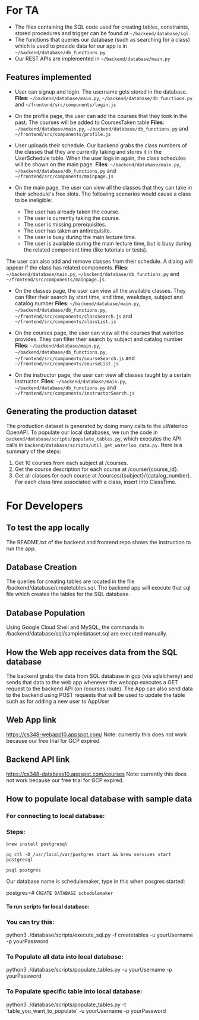 # For TA
- The files containing the SQL code used for creating tables, constraints, stored procedures and trigger can be found at `~/backend/database/sql`.
- The functions that queries our database (such as searching for a class) which is used to provide data for our app is in `~/backend/database/db_functions.py` 
- Our REST APIs are implemented in `~/backend/database/main.py`

## Features implemented
- User can signup and login. The username gets stored in the database.
**Files**: `~/backend/database/main.py`, `~/backend/database/db_functions.py`  and `~/frontend/src/components/login.js`  

- On the profile page, the user can add the courses that they took in the past. The courses will be added to CoursesTaken table
**Files**: `~/backend/database/main.py`, `~/backend/database/db_functions.py`  and `~/frontend/src/components/profile.js` 

- User uploads their schedule. Our backend grabs the class numbers of the classes that they are currently taking and stores it in the UserSchedule table. When the user logs in again, the class schedules will be shown on the main page. **Files**: `~/backend/database/main.py`, `~/backend/database/db_functions.py`  and `~/frontend/src/components/mainpage.js`

- On the main page, the user can view all the classes that they can take in their schedule's free slots. The following scenarios would cause a class to be ineligible:
    - The user has already taken the course.
    - The user is currently taking the course.
    - The user is missing prerequisites.
    - The user has taken an antirequisite.
    - The user is busy during the main lecture time.
    - The user is available during the main lecture time, but is busy during the related component time (like tutorials or tests).

The user can also add and remove classes from their schedule. A dialog will appear if the class has related components.
**Files**: `~/backend/database/main.py`, `~/backend/database/db_functions.py`  and `~/frontend/src/components/mainpage.js` 

- On the classes page, the user can view all the available classes. They can filter their search by start time, end time, weekdays, subject and catalog number
**Files**: `~/backend/database/main.py`, `~/backend/database/db_functions.py`, `~/frontend/src/components/classSearch.js`  and `~/frontend/src/components/classList.js` 

- On the courses page, the user can view all the courses that waterloo provides. They can filter their search by subject and catalog number
**Files**: `~/backend/database/main.py`, `~/backend/database/db_functions.py`, `~/frontend/src/components/courseSearch.js`  and `~/frontend/src/components/courseList.js` 
 
- On the instructor page, the user can view all classes taught by a certain instructor.
**Files**: `~/backend/database/main.py`, `~/backend/database/db_functions.py`  and `~/frontend/src/components/instructorSearch.js`

## Generating the production dataset
The production dataset is generated by doing many calls to the uWaterloo OpenAPI. To populate our local databases, we run the code in `backend/database/scripts/populate_tables.py`, which executes the API calls in `backend/database/scripts/util_get_waterloo_data.py`. Here is a summary of the steps: 
1. Get 10 courses from each subject at /courses.
2. Get the course description for each course at /course/{course_id}.
3. Get all classes for each course at /courses/{subject}/{catalog_number}. For each class time associated with a class, insert into ClassTime.

# For Developers
## To test the app locally
The README.txt of the backend and frontend repo shows the instruction to run the app.

## Database Creation
The queries for creating tables are located in the file /backend/database/createtables.sql.
The backend app will execute that sql file which creates the tables for the SQL database.

## Database Population
Using Google Cloud Shell and MySQL, the commands in /backend/database/sql/sampledataset.sql are executed manually.

## How the Web app receives data from the SQL database
The backend grabs the data from SQL database in gcp (via sqlalchemy) and sends that data to the web app whenever the webapp executes a GET request to the backend API (on /courses route).
The App can also send data to the backend using POST requests that will be used to update the table such as for adding a new
user to AppUser

## Web App link
https://cs348-webapp10.appspot.com/
Note: currently this does not work because our free trial for GCP expired.

## Backend API link
https://cs348-database10.appspot.com/courses
Note: currently this does not work because our free trial for GCP expired.

## How to populate local database with sample data

### For connecting to local database:

### Steps: 
`brew install postgresql`

`pg_ctl -D /usr/local/var/postgres start && brew services start postgresql`

`psql postgres`

Our database name is schedulemaker, type in this when posgres started:

postgres=# `CREATE DATABASE schedulemaker`


#### To run scripts for local database:

### You can try this:
python3 ./database/scripts/execute_sql.py -f createtables -u yourUsername -p yourPassword

### To Populate all data into local database:
python3 ./database/scripts/populate_tables.py -u yourUsername -p yourPassword

### To Populate specific table into local database:
python3 ./database/scripts/populate_tables.py -t 'table_you_want_to_populate' -u yourUsername -p yourPassword
